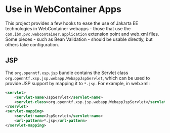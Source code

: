 # Use in WebContainer Apps

This project provides a few hooks to ease the use of Jakarta EE technologies in WebContainer webapps - those that use the `com.ibm.pvc.webcontainer.application` extension point and web.xml files. Some pieces - such as Bean Validation - should be usable directly, but others take configuration.

## JSP

The `org.openntf.xsp.jsp` bundle contains the Servlet class `org.openntf.xsp.jsp.webapp.WebappJspServlet`, which can be used to provide JSP support by mapping it to `*.jsp`. For example, in web.xml:

```xml
<servlet>
	<servlet-name>JspServlet</servlet-name>
	<servlet-class>org.openntf.xsp.jsp.webapp.WebappJspServlet</servlet-class>
</servlet>
<servlet-mapping>
	<servlet-name>JspServlet</servlet-name>
	<url-pattern>*.jsp</url-pattern>
</servlet-mapping>
```